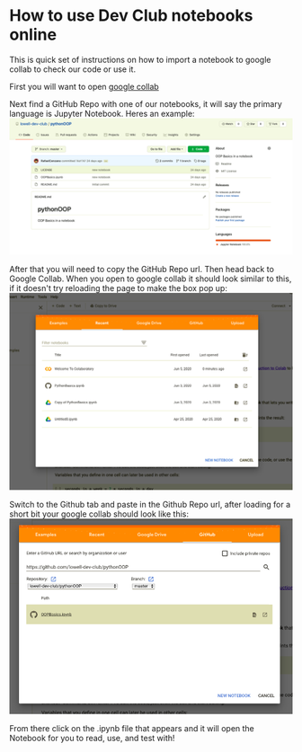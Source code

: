 # How to use Dev Club notebooks online
This is quick set of instructions on how to import a notebook to google collab to check our code or use it.

First you will want to open [google collab](https://colab.research.google.com)

Next find a GitHub Repo with one of our notebooks, it will say the primary language is Jupyter Notebook. Heres an example:
![Jupyter Notebook Github Repo](https://github.com/lowell-dev-club/How-to-use-our-notebooks/raw/master/example-repo.png)

After that you will need to copy the GitHub Repo url. Then head back to Google Collab. When you open to google collab it should look similar to this, if it doesn't try reloading the page to make the box pop up:
![Google Collab loading page](https://github.com/lowell-dev-club/How-to-use-our-notebooks/raw/master/google-collab-open.png)

Switch to the Github tab and paste in the Github Repo url, after loading for a short bit your google collab should look like this:
![Google Collab loading github repo](https://github.com/lowell-dev-club/How-to-use-our-notebooks/raw/master/google-collab-github.png)

From there click on the .ipynb file that appears and it will open the Notebook for you to read, use, and test with!
